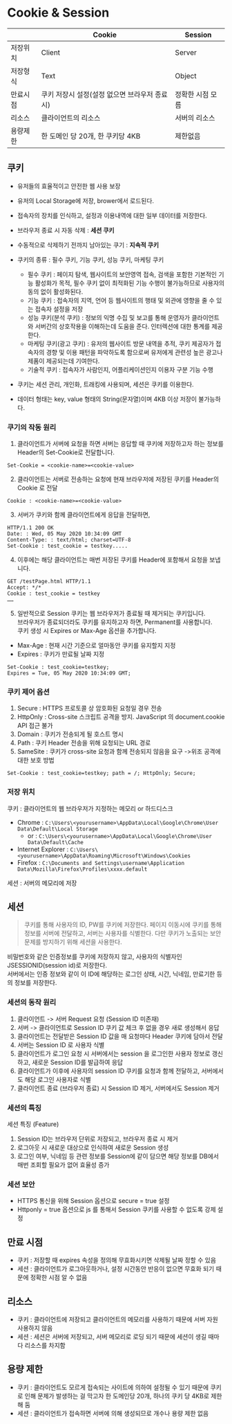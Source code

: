 # Cookie & Session

||Cookie|Session|
|---|---|---|
|저장위치|Client|Server|
|저장형식|Text|Object|
|만료시점|쿠키 저장시 설정(설정 없으면 브라우저 종료 시)|정확한 시점 모름|
|리소스|클라이언트의 리소스|서버의 리소스|
|용량제한|한 도메인 당 20개, 한 쿠키당 4KB|제한없음|

## 쿠키

- 유저들의 효율적이고 안전한 웹 사용 보장
- 유저의 Local Storage에 저장, brower에서 로드된다.
- 접속자의 장치를 인식하고, 설정과 이용내역에 대한 일부 데이터를 저장한다.
- 브라우저 종료 시 자동 삭제 : **세션 쿠키**
- 수동적으로 삭제하기 전까지 남아있는 쿠기 : **지속적 쿠키**

- 쿠키의 종류 : 필수 쿠키, 기능 쿠키, 성능 쿠키, 마케팅 쿠키
    - 필수 쿠키 : 페이지 탐색, 웹사이트의 보안영역 접속, 검색을 포함한 기본적인 기능 활성화가 목적, 필수 쿠키 없이 최적화된 기능 수행이 불가능하므로 사용자의 동의 없이 활성화된다.
    - 기능 쿠키 : 접속자의 지역, 언어 등 웹사이트의 행태 및 외관에 영향을 줄 수 있는 접속자 설정을 저장
    - 성능 쿠키(분석 쿠키) : 정보의 익명 수집 및 보고를 통해 운영자가 클라이언트와 서버간의 상호작용을 이해하는데 도움을 준다. 인터렉션에 대한 통계를 제공한다.
    - 마케팅 쿠키(광고 쿠키) : 유저의 웹사이트 방문 내역을 추적, 쿠키 제공자가 접속자의 경향 및 이용 패턴을 파악하도록 함으로써 유저에게 관련성 높은 광고나 제품이 제공되는데 기여한다.
    - 기술적 쿠키 : 접속자가 사람인지, 어플리케이션인지 이용자 구분 기능 수행

- 쿠키는 세션 관리, 개인화, 트래킹에 사용되며, 세션은 쿠키를 이용한다.
- 데이터 형태는 key, value 형태의 String(문자열)이며 4KB 이상 저장이 불가능하다.

### 쿠기의 작동 원리

1. 클라이언트가 서버에 요청을 하면 서버는 응답할 때 쿠키에 저장하고자 하는 정보를 Header의 Set-Cookie로 전달합니다.
```
Set-Cookie = <cookie-name>=<cookie-value>
```

2. 클라이언트는 서버로 전송하는 요청에 현재 브라우저에 저장된 쿠키를 Header의 Cookie 로 전달
```
Cookie : <cookie-name>=<cookie-value> 
```

3. 서버가 쿠키와 함께 클라이언트에게 응답을 전달하면, 
```
HTTP/1.1 200 OK
Date: : Wed, 05 May 2020 10:34:09 GMT
Content-Type: : text/html; charset=UTF-8
Set-Cookie : test_cookie = testkey..... 
```

4. 이후에는 해당 클라이언트는 매번 저장된 쿠키를 Header에 포함해서 요청을 보냅니다.
```
GET /testPage.html HTTP/1.1
Accept: */*
Cookie : test_cookie = testkey
……
```

5. 일반적으로 Session 쿠키는 웹 브라우저가 종료될 때 제거되는 쿠키입니다.   
브라우저가 종료되더라도 쿠키를 유지하고자 하면, Permanent를 사용합니다.    
쿠키 생성 시 Expires or Max-Age 옵션을 추가합니다.   
- Max-Age : 현재 시간 기준으로 얼마동안 쿠키를 유지할지 지정
- Expires : 쿠키가 만료될 날짜 지정
```
Set-Cookie : test_cookie=testkey; 
Expires = Tue, 05 May 2020 10:34:09 GMT;
```

### 쿠키 제어 옵션 

1. Secure : HTTPS 프로토콜 상 암호화된 요청일 경우 전송
2. HttpOnly : Cross-site 스크립트 공격을 방지. JavaScript 의 document.cookie API 접근 불가
3. Domain : 쿠키가 전송되게 될 호스트 명시
4. Path : 쿠키 Header 전송을 위해 요청되는 URL 경로
5. SameSite : 쿠키가 cross-site 요청과 함께 전송되지 않음을 요구 ->위조 공격에 대한 보호 방법
```
Set-Cookie : test_cookie=testkey; path = /; HttpOnly; Secure;
```

### 저장 위치

쿠키 : 클라이언트의 웹 브라우저가 지정하는 메모리 or 하드디스크
- Chrome : `C:\Users\<yourusername>\AppData\Local\Google\Chrome\User Data\Default\Local Storage`
    - or : `C:\Users\<yourusername>\AppData\Local\Google\Chrome\User Data\Default\Cache`
- Internet Explorer : `C:\Users\<yourusername>\AppData\Roaming\Microsoft\Windows\Cookies`
- Firefox : `C:\Documents and Settings\username\Application Data\Mozilla\Firefox\Profiles\xxxx.default`

세션 : 서버의 메모리에 저장


## 세션 

> 쿠키를 통해 사용자의 ID, PW를 쿠키에 저장한다. 페이지 이동시에 쿠키를 통해 정보를 서버에 전달하고, 서버는 사용자를 식별한다. 다만 쿠키가 노출되는 보안 문제를 방지하기 위해 세션을 사용한다.

비밀번호와 같은 인증정보를 쿠키에 저장하지 않고, 사용자의 식별자인 JSESSIONID(session id)로 저장한다.    
서버에서는 인증 정보와 같이 이 ID에 해당하는 로그인 상태, 시간, 닉네임, 만료기한 등의 정보를 저장한다.   

### 세션의 동작 원리

1. 클라이언트 -> 서버 Request 요청 (Session ID 미존재)
2. 서버 -> 클라이언트로 Session ID 쿠키 값 체크 후 없을 경우 새로 생성해서 응답
3. 클라이언트는 전달받은 Session ID 값을 매 요청마다 Header 쿠키에 담아서 전달
4. 서버는 Session ID 로 사용자 식별
5. 클라이언트가 로그인 요청 시 서버에서는 session 을 로그인한 사용자 정보로 갱신하고, 새로운 Session ID를 발급하여 응답
6. 클라이언트가 이후에 사용자의 session ID 쿠키를 요청과 함께 전달하고, 서버에서도 해당 로그인 사용자로 식별
7. 클라이언트 종료 (브라우저 종료) 시 Session ID 제거, 서버에서도 Session 제거

### 세션의 특징

세션 특징 (Feature)

1. Session ID는 브라우저 단위로 저장되고, 브라우저 종료 시 제거
2. 로그아웃 시 새로운 대상으로 인식하여 새로운 Session 생성
3. 로그인 여부, 닉네임 등 관련 정보를 Session에 같이 담으면 해당 정보를 DB에서 매번 조회할 필요가 없어 효율성 증가

### 세션 보안

- HTTPS 통신을 위해 Session 옵션으로 secure = true 설정
- Httponly = true 옵션으로 js 를 통해서 Session 쿠키를 사용할 수 없도록 강제 설정

## 만료 시점

- 쿠키 : 저장할 때 expires 속성을 정의해 무효화시키면 삭제될 날짜 정할 수 있음
- 세션 : 클라이언트가 로그아웃하거나, 설정 시간동안 반응이 없으면 무효화 되기 때문에 정확한 시점 알 수 없음

## 리소스

- 쿠키 : 클라이언트에 저장되고 클라이언트의 메모리를 사용하기 때문에 서버 자원 사용하지 않음
- 세션 : 세션은 서버에 저장되고, 서버 메모리로 로딩 되기 때문에 세션이 생길 때마다 리소스를 차지함


## 용량 제한

- 쿠키 : 클라이언트도 모르게 접속되는 사이트에 의하여 설정될 수 있기 때문에 쿠키로 인해 문제가 발생하는 걸 막고자 한 도메인당 20개, 하나의 쿠키 당 4KB로 제한해 둠
- 세션 : 클라이언트가 접속하면 서버에 의해 생성되므로 개수나 용량 제한 없음